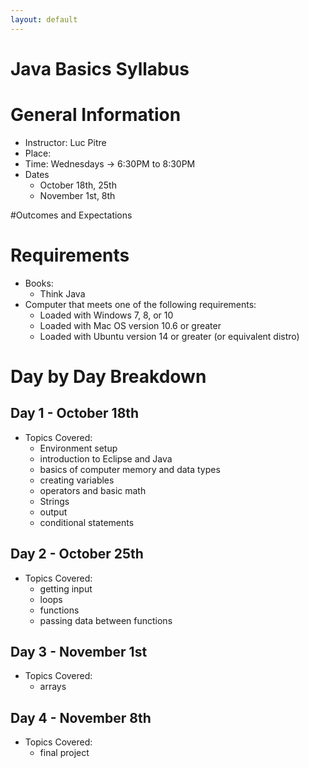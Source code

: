 ```yaml
---
layout: default
---
```

# Java Basics Syllabus

# General Information
- Instructor: Luc Pitre
- Place:
- Time: Wednesdays -> 6:30PM to 8:30PM
- Dates
    - October 18th, 25th
    - November 1st, 8th

#Outcomes and Expectations

# Requirements
- Books:
    - Think Java
- Computer that meets one of the following requirements:
    - Loaded with Windows 7, 8, or 10
    - Loaded with Mac OS version 10.6 or greater
    - Loaded with Ubuntu version 14 or greater (or equivalent distro)

# Day by Day Breakdown

## Day 1 - October 18th
- Topics Covered:
    - Environment setup
    - introduction to Eclipse and Java
    - basics of computer memory and data types
    - creating variables
    - operators and basic math
    - Strings
    - output
    - conditional statements

## Day 2 - October 25th
- Topics Covered:
    - getting input
    - loops
    - functions
    - passing data between functions

## Day 3 - November 1st
- Topics Covered:
    - arrays

## Day 4 - November 8th
- Topics Covered:
    - final project

